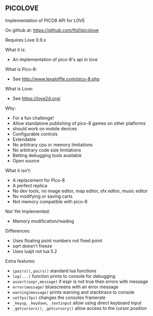 PICOLOVE
--------

Implementation of PICO8 API for LOVE

On github at: https://github.com/ftsf/picolove

Requires Love 0.9.x

What it is:

 * An implementation of pico-8's api in love

What is Pico-8:

 * See http://www.lexaloffle.com/pico-8.php

What is Love:

 * See https://love2d.org/

Why:

 * For a fun challenge!
 * Allow standalone publishing of pico-8 games on other platforms
  * should work on mobile devices
 * Configurable controls
 * Extendable
 * No arbitrary cpu or memory limitations
 * No arbitrary code size limitations
 * Betting debugging tools available
 * Open source

What it isn't:

 * A replacement for Pico-8
 * A perfect replica
 * No dev tools, no image editor, map editor, sfx editor, music editor
 * No modifying or saving carts
 * Not memory compatible with pico-8

Not Yet Implemented:

 * Memory modification/reading

Differences:

 * Uses floating point numbers not fixed point
 * sqrt doesn't freeze
 * Uses luajit not lua 5.2

Extra features:

 * `ipairs()`, `pairs()` standard lua functions
 * `log(...)` function prints to console for debugging
 * `assert(expr,message)` if expr is not true then errors with message
 * `error(message)` bluescreens with an error message
 * `warning(message)` prints warning and stacktrace to console
 * `setfps(fps)` changes the consoles framerate
 * `_keyup`, `_keydown`, `_textinput` allow using direct keyboard input
 * `_getcursorx()`, `_getcursory()` allow access to the cursor position
